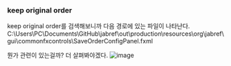 ### keep original order

keep original order를 검색해보니까 다음 경로에 있는 파일이 나타난다.
C:\Users\PC\Documents\GitHub\jabref\out\production\resources\org\jabref\gui\commonfxcontrols\SaveOrderConfigPanel.fxml

뭔가 관련이 있는걸까? 더 살펴봐야겠다.
![image](https://user-images.githubusercontent.com/64796257/140311622-87a1fca6-5d63-4d54-9ac9-e79440edccff.png)
